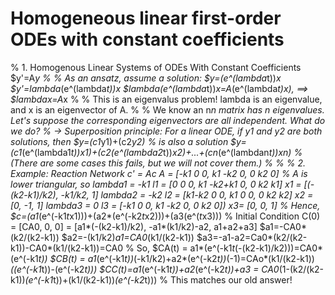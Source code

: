 # Homogeneous linear first-order ODEs with constant coefficients
% 1. Homogenous Linear Systems of ODEs With Constant Coefficients
$y'=A*y
%
% As an ansatz, assume a solution: $y=(e^(lambda*t))*x 
$y'=lambda*(e^(lambda*t))*x
$lambda*(e^(lambda*t))*x=A*(e^(lambda*t)*x), ==> $lambda*x=A*x
%
% This is an eigenvalus problem! lambda is an eigenvalue, and x is an eigenvector of A.
%
% We know an n*n matrix has n eigenvalues. Let's suppose the corresponding eigenvectors are all independent. What do we do?
% -> Superposition principle: For a linear ODE, if y1 and y2 are both solutions, then 
$y=(c1*y1)+(c2*y2)
% is also a solution
$y=(c1*(e^(lambda1*t))*x1)+(c2*(e^(lambda2*t))*x2)+...+(cn*(e^(lambdan*t))*xn)
% (There are some cases this fails, but we will not cover them.)
%
%
% 2. Example: Reaction Network
c' = A*c
A = [-k1 0 0, k1 -k2 0, 0 k2 0]
% A is lower triangular, so
lambda1 = -k1 
l1 = [0 0 0, k1 -k2+k1 0, 0 k2 k1]
x1 = [(-(k2-k1)/k2), -k1/k2, 1]
lambda2 = -k2
l2 = [k1-k2 0 0, k1 0 0, 0 k2 k2]
x2 = [0, -1, 1]
lambda3 = 0
l3 = [-k1 0 0, k1 -k2 0, 0 k2 0])
x3= [0, 0, 1]
% Hence,
$c=(a1*(e^(-k1*t*x1)))+(a2*(e^(-k2*t*x2)))+(a3(e^(*t*x3)))
% Initial Condition
C(0) = [CA0, 0, 0] = [a1*(-(k2-k1)/k2), -a1*(k1/k2)-a2, a1+a2+a3]
$a1=-CA0*(k2/(k2-k1))
$a2=-(k1/k2)*a1=CA0*(k1/(k2-k1))
$a3=-a1-a2=Ca0*(k2/(k2-k1))-CA0*(k1/(k2-k1))=CA0
% So,
$CA(t) = a1*(e^(-k1*t*(-(k2-k1)/k2)))=CA0*(e^(-k1*t))
$CB(t) = a1*(e^(-k1*t))*(-k1/k2)+a2*(e^(-k2*t))*(-1)=CAo*(k1/(k2-k1))*((e^(-k1*t))-(e^(-k2*t)))
$CC(t)=a1*(e^(-k1*t))+a2*(e^(-k2*t))+a3 = CA0*(1-(k2/(k2-k1))*(e^(-k1*t))+(k1/(k2-k1))*(e^(-k2*t)))
% This matches our old answer!